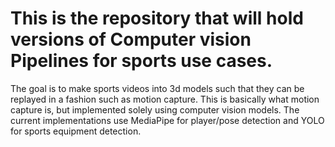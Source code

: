 # This is the repository that will hold versions of Computer vision Pipelines for sports use cases.
The goal is to make sports videos into 3d models such that they can be replayed in a fashion such as motion capture. 
This is basically what motion capture is, but implemented solely using computer vision models.
The current implementations use MediaPipe for player/pose detection and YOLO for sports equipment detection. 
